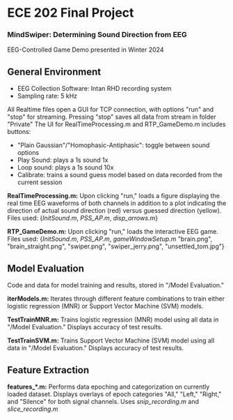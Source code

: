 # ECE 202 Final Project
### MindSwiper: Determining Sound Direction from EEG
EEG-Controlled Game Demo presented in Winter 2024

## General Environment
- EEG Collection Software: Intan RHD recording system
- Sampling rate: 5 kHz

All Realtime files open a GUI for TCP connection, with options "run" and "stop" for streaming. Pressing "stop" saves all data from stream in folder "Private"
The UI for RealTimeProcessing.m and RTP_GameDemo.m includes buttons:
- "Plain Gaussian"/"Homophasic-Antiphasic": toggle between sound options
- Play Sound: plays a 1s sound 1x
- Loop sound: plays a 1s sound 10x
- Calibrate: trains a sound guess model based on data recorded from the current session

**RealTimeProcessing.m:** Upon clicking "run," loads a figure displaying the real time EEG waveforms of both channels in addition to a plot indicating the direction of actual sound direction (red) versus guessed direction (yellow). Files used: {*InitSound.m*, *PSS_AP.m*, *disp_arrows.m*}

**RTP_GameDemo.m:** Upon clicking "run," loads the interactive EEG game. Files used: {*InitSound.m*, *PSS_AP.m*, *gameWindowSetup.m* "brain.png", "brain_straight.png", "swiper.png", "swiper_jerry.png", "unsettled_tom.jpg"}


## Model Evaluation
Code and data for model training and results, stored in "/Model Evaluation."

**iterModels.m:** Iterates through different feature combinations to train either logistic regression (MNR) or Support Vector Machine (SVM) models.

**TestTrainMNR.m:** Trains logistic regression (MNR) model using all data in "/Model Evaluation." Displays accuracy of test results.

**TestTrainSVM.m:** Trains Support Vector Machine (SVM) model using all data in "/Model Evaluation." Displays accuracy of test results.


## Feature Extraction
**features_*.m:** Performs data epoching and categorization on currently loaded dataset. Displays overlays of epoch categories "All," "Left," "Right," and "Silence" for both signal channels. Uses *snip_recording.m* and *slice_recording.m*


<!-- **Trial_X.m:** plays an audio (X) of random type and displays the type. Useful for guessing. Packaged into PlaySoundSel(sel). <br/>

**PlaySoundSel.m:** Sel= 1-Blackman filtered sine, 2-Blackman filtered gaussian. Line 38 initializes to 2. Can be changed via terminal. 
3-Plain gaussian, 4-Homophasic-Antiphasic. Returns 1 or -1 depending on type played. <br/>

**disp_arrows.m:** Displays arrows around a head. Needs to be rewritten to take inputs based on the audio we played and the guess based on user EEG. <br/>

**RealtimeOld/:** Contains all older versions of the real-time read file. 
- Realtime_Save.m: saves incoming waveform
- Realtime_SS.m: Plays sound (integration of Sashank's and Rommani's code)
- Realtime_SStimeaxis: plots the sound status in addition to the incoming waveform data. plots -1 or 1 when sound played depending on "WhatSound" returned by PlaySoundSel(sel). 
- **CURRENT VERSION: Realtime_SSTCS.m**. Implements channel selection on top of  SStimeaxis. TO BE TESTED. 

Recordings are saved as a .mat file. Exact format was fixed in SStimeaxis and later. "Demo MM-DD_hhmmss.mat". Files contain 3 variables: savetime (common time axis), savedata (EEG waveforms) and savesound(points where sound is played). Savedata typically has 2 channels; set by NumAmpChannels. StartChannel in SSTCS sets which channels we want to record. <br/>

For quickly reading, one can use **viewrecording.m** after double clicking and selecting MAT file to load of choice. Can improve this by using uigetfile but too lazy rn. <br/>

## Outline of RHXStreamRealtime_SSTCS.m
In essense, the program is an infinite loop that records data in the configuration it is initialized in. When you press buttons, the actions corresponding to the buttons are played. Buttons are Run, Stop and Sound. 
- Run: Receives a block of data from the loop in real-time. This is where the modifications for saving were made. Real-time processing will also go here. 
    - First time Run is called, the system is initialized. Initialization = using TCP, getting RHX's settings and telling RHX what data it should send?

Running through the code once line by line, 
- 000-058: Initialization of misc global variables
- 059-063: We specify # channels recorded, and the first channel position via NumAmpChannels and StartChannel. Eg for NAC=2, SC=13, channels 13 and 14 are recorded and plotted. 
- 064-120: Initialization via TCP
- 121-169: Initializing a bunch of variables for recording in real-time. I initialized the variables for saving data here. 
- 171-384: The "infinite" loop that runs as long as the button state is "run". 
    - 172-225: Gets spike data via TCP from RHX. 
    - 225-252: Plots spike data
    - 253-326: Reads frames and block of real-time data as they arrive
    - 328-334: Resets time axis once enough data arrives
    - 336-363: Plots the data that came from the channels. I increased the number of subplots to include a sound channel. We can do real-time processing right before plotting, include as many subplots as we want and plot whatever we want. 
    - 365-383: Plot sound state (left/homo=-1, right/anti=1, no sound=0). 
- 388-410: The Stop state. The data left in the buffer is read, displayed and read is stopped. I save the data each time stop is pressed, reset variables and make it such that we start a new session when we press run again. 

Rest of the code is just misc stuff. Changes we've made:
- 589-593: Inclusion of sound button and attaching playsoundcallback to it. 
- 651-660: PlaySoundCallback: Plays a sound using playsoundsel, records sound playing to the savesoundblock variable.

## TO DO
In slicerecording.m:
- Variables
    - Tsnip: time window/snippets of epoch
    - D: downsampling frequency
- Loading files in "Feb 28" folder
    - savesound: records sound type as integer values at specific time index (0: none, 1:left, 2:right, 3:silence)
        - Want to analyze 0 & 3 to get a baseline (of sound not being played) 
    - Want to experiment with Tsnip and D to create a table of values for frequencies/results
        - Goal is to be able to compare the results and pick the best parameters/conditions for analysis
- Minor things
    - Make code more flexible
        - Easily adjust time window of epoch (%% Split out snippets block)
            - Amount of time before/after sound played
            - Will also need to adjust window of subsequent plot

-->
